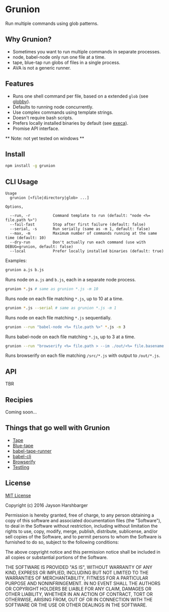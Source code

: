 # Grunion

Run multiple commands using glob patterns.

## Why Grunion?

* Sometimes you want to run multiple commands in separate processes.
* node, babel-node only run one file at a time.
* tape, blue-tap run globs of files in a single process.
* AVA is not a generic runner.

## Features

* Runs one shell command per file, based on a extended `glob` (see [globby](https://github.com/sindresorhus/globby#globbing-patterns)).
* Defaults to running node concurrently.
* Use complex commands using template strings.
* Doesn't require bash scripts.
* Prefers locally installed binaries by default (see [execa](https://github.com/sindresorhus/execa#preferlocal)).
* Promise API interface.

** Note: not yet tested on windows **

## Install

```sh
npm install -g grunion
```

## CLI Usage

```
Usage
  grunion [<file|directory|glob> ...]

Options,

  --run, -r          Command template to run (default: "node <%= file.path %>")
  --fail-fast        Stop after first failure (default: false)
  --serial, -s       Run serially (same as -m 1, default: false)
  --max, -m          Maximum number of commands running at the same time (default: 10)
  --dry-run          Don't actually run each command (use with DEBUG=grunion, default: false)
  --local            Prefer locally installed binaries (default: true)
```

Examples:

```sh
grunion a.js b.js
```

Runs node on `a.js` and `b.js`, each in a separate node process.

```sh
grunion *.js # same as grunion *.js -m 10
```

Runs node on each file matching `*.js`, up to 10 at a time.

```sh
grunion *.js --serial # same as grunion *.js -m 1
```

Runs node on each file matching `*.js` sequentially.

```sh
grunion --run "babel-node <%= file.path %>" *.js -m 3
```

Runs babel-node on each file matching `*.js`, up to 3 at a time.

```sh
grunion --run "browserify <%= file.path > --im ./out/<%= file.basename >" ./src/*.js
```

Runs browserify on each file matching `/src/*.js` with output to `/out/*.js`.

## API

TBR

## Recipies

Coming soon...

## Things that go well with Grunion

- [Tape](https://github.com/substack/tape)
- [Blue-tape](https://www.npmjs.com/package/blue-tape)
- [babel-tape-runner](https://github.com/wavded/babel-tape-runner)
- [babel-cli](https://github.com/babel/babel/tree/master/packages)
- [Browserify](https://github.com/substack/node-browserify)
- [Testling](https://github.com/substack/testling)

## License

[MIT License](http://en.wikipedia.org/wiki/MIT_License)

Copyright (c) 2016 Jayson Harshbarger

Permission is hereby granted, free of charge, to any person obtaining a copy of this software and associated documentation files (the "Software"), to deal in the Software without restriction, including without limitation the rights to use, copy, modify, merge, publish, distribute, sublicense, and/or sell copies of the Software, and to permit persons to whom the Software is furnished to do so, subject to the following conditions:

The above copyright notice and this permission notice shall be included in all copies or substantial portions of the Software.

THE SOFTWARE IS PROVIDED "AS IS", WITHOUT WARRANTY OF ANY KIND, EXPRESS OR IMPLIED, INCLUDING BUT NOT LIMITED TO THE WARRANTIES OF MERCHANTABILITY, FITNESS FOR A PARTICULAR PURPOSE AND NONINFRINGEMENT. IN NO EVENT SHALL THE AUTHORS OR COPYRIGHT HOLDERS BE LIABLE FOR ANY CLAIM, DAMAGES OR OTHER LIABILITY, WHETHER IN AN ACTION OF CONTRACT, TORT OR OTHERWISE, ARISING FROM, OUT OF OR IN CONNECTION WITH THE SOFTWARE OR THE USE OR OTHER DEALINGS IN THE SOFTWARE.

